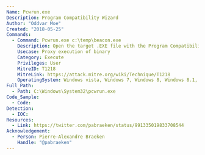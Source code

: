 ```yaml
---
Name: Pcwrun.exe
Description: Program Compatibility Wizard
Author: "Oddvar Moe"
Created: "2018-05-25"
Commands:
  - Command: Pcwrun.exe c:\temp\beacon.exe
    Description: Open the target .EXE file with the Program Compatibility Wizard.
    Usecase: Proxy execution of binary
    Category: Execute
    Privileges: User
    MitreID: T1218
    MitreLink: https://attack.mitre.org/wiki/Technique/T1218
    OperatingSystem: Windows vista, Windows 7, Windows 8, Windows 8.1, Windows 10
Full_Path:
  - Path: C:\Windows\System32\pcwrun.exe
Code_Sample:
  - Code:
Detection:
  - IOC:
Resources:
  - Link: https://twitter.com/pabraeken/status/991335019833708544
Acknowledgement:
  - Person: Pierre-Alexandre Braeken
    Handle: "@pabraeken"
---
```


